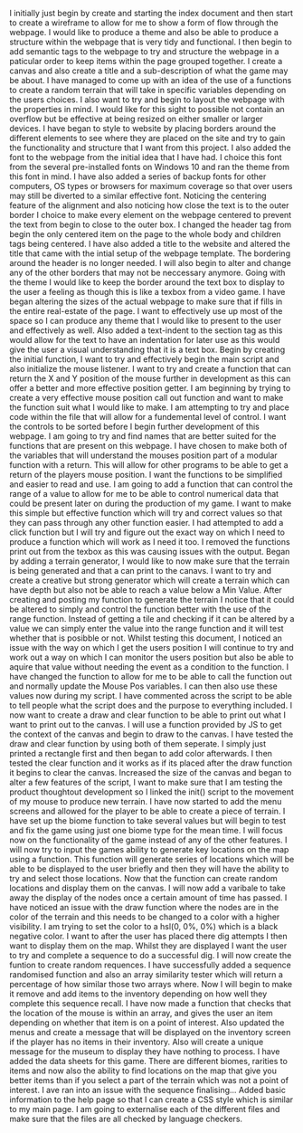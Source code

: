 I initially just begin by create and starting the index document and then start to create a wireframe to allow for me to show a form of flow through the webpage. I would like to produce a theme and also be able to produce a structure within the webpage that is very tidy and functional.
I then begin to add semantic tags to the webpage to try and structure the webpage in a paticular order to keep items within the page grouped together. I create a canvas and also create a title and a sub-description of what the game may be about. I have managed to come up with an idea of the use of a functions to create a random terrain that will take in specific variables depending on the users choices.
I also want to try and begin to layout the webpage with the properties in mind. I would like for this sight to possible not contain an overflow but be effective at being resized on either smaller or larger devices.
I have began to style to website by placing borders around the different elements to see where they are placed on the site and try to gain the functionality and structure that I want from this project. I also added the font to the webpage from the initial idea that I have had. I choice this font from the several pre-installed fonts on Windows 10 and ran the theme from this font in mind. I have also added a series of backup fonts for other computers, OS types or browsers for maximum coverage so that over users may still be diverted to a similar effective font.
Noticing the centering feature of the alignment and also noticing how close the text is to the outer border I choice to make every element on the webpage centered to prevent the text from begin to close to the outer box. I changed the header tag from begin the only centered item on the page to the whole body and children tags being centered.
I have also added a title to the website and altered the title that came with the intial setup of the webpage template.
The bordering around the header is no longer needed. I will also begin to alter and change any of the other borders that may not be neccessary anymore. Going with the theme I would like to keep the border around the text box to display to the user a feeling as though this is like a texbox from a video game.
I have began altering the sizes of the actual webpage to make sure that if fills in the entire real-estate of the page. I want to effectively use up most of the space so I can produce any theme that I would like to present to the user and effectively as well.
Also added a text-indent to the section tag as this would allow for the text to have an indentation for later use as this would give the user a visual understanding that it is a text box.
Begin by creating the initial function, I want to try and effectively begin the main script and also initialize the mouse listener. I want to try and create a function that can return the X and Y position of the mouse further in development as this can offer a better and more effective position getter.
I am beginning by trying to create a very effective mouse position call out function and want to make the function suit what I would like to make.
I am attempting to try and place code within the file that will allow for a fundemental level of control. I want the controls to be sorted before I begin further development of this webpage. I am going to try and find names that are better suited for the functions that are present on this webpage.
I have chosen to make both of the variables that will understand the mouses position part of a modular function with a return. This will allow for other programs to be able to get a return of the players mouse position. I want the functions to be simplified and easier to read and use.
I am going to add a function that can control the range of a value to allow for me to be able to control numerical data that could be present later on during the production of my game. I want to make this simple but effective function which will try and correct values so that they can pass through any other function easier.
I had attempted to add a click function but I will try and figure out the exact way on which I need to produce a function which will work as I need it too. I removed the functions print out from the texbox as this was causing issues with the output.
Began by adding a terrain generator, I would like to now make sure that the terrain is being generated and that a can print to the canavs. I want to try and create a creative but strong generator which will create a terrain which can have depth but also not be able to reach a value below a Min Value.
After creating and posting my function to generate the terrain I notice that it could be altered to simply and control the function better with the use of the range function. Instead of getting a tile and checking if it can be altered by a value we can simply enter the value into the range function and it will test whether that is posibble or not.
Whilst testing this document, I noticed an issue with the way on which I get the users position I will continue to try and work out a way on which I can monitor the users position but also be able to aquire that value without needing the event as a condition to the function.
I have changed the function to allow for me to be able to call the function out and normally update the Mouse Pos variables. I can then also use these values now during my script.
I have commented across the script to be able to tell people what the script does and the purpose to everything included.
I now want to create a draw and clear function to be able to print out what I want to print out to the canvas. I will use a function provided by JS to get the context of the canvas and begin to draw to the canvas.
I have tested the draw and clear function by using both of them seperate. I simply just printed a rectangle first and then began to add color afterwards. I then tested the clear function and it works as if its placed after the draw function it begins to clear the canvas.
Increased the size of the canvas and began to alter a few features of the script, I want to make sure that I am testing the product thoughtout development so I linked the init() script to the movement of my mouse to produce new terrain.
I have now started to add the menu screens and allowed for the player to be able to create a piece of terrain. I have set up the biome function to take several values but will begin to test and fix the game using just one biome type for the mean time. I will focus now on the functionality of the game instead of any of the other features. I will now try to input the games ability to generate key locations on the map using a function.
This function will generate series of locations which will be able to be displayed to the user briefly and then they will have the ability to try and select those locations.
Now that the function can create random locations and display them on the canvas. I will now add a varibale to take away the display of the nodes once a certain amount of time has passed.
I have noticed an issue with the draw function where the nodes are in the color of the terrain and this needs to be changed to a color with a higher visibility. I am trying to set the color to a hsl(0, 0%, 0%) which is a black negative color.
I want to after the user has placed there dig attempts I then want to display them on the map. Whilst they are displayed I want the user to try and complete a sequence to do a successful dig. I will now create the funtion to create random requences.
I have successfully added a sequence randomised function and also an array similarity tester which will return a percentage of how similar those two arrays where. Now I will begin to make it remove and add items to the inventory depending on how well they complete this sequence recall.
I have now made a function that checks that the location of the mouse is within an array, and gives the user an item depending on whether that item is on a point of interest.
Also updated the menus and create a message that will be displayed on the inventory screen if the player has no items in their inventory. Also will create a unique message for the museum to display they have nothing to process.
I have added the data sheets for this game. There are different biomes, rarities to items and now also the ability to find locations on the map that give you better items than if you select a part of the terrain which was not a point of interest.
I ave ran into an issue with the sequence finalising...
Added basic information to the help page so that I can create a CSS style which is similar to my main page.
I am going to externalise each of the different files and make sure that the files are all checked by language checkers.